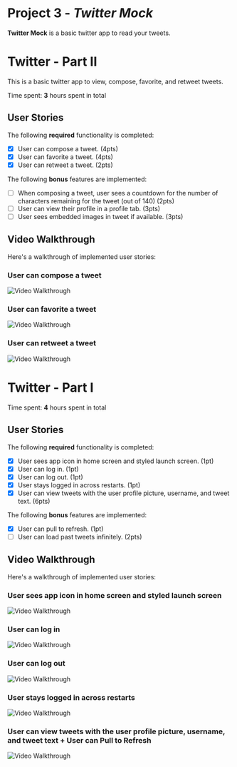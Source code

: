 # Project 3 - *Twitter Mock*

**Twitter Mock** is a basic twitter app to read your tweets.

# Twitter - Part II

This is a basic twitter app to view, compose, favorite, and retweet tweets.

Time spent: **3** hours spent in total

## User Stories

The following **required** functionality is completed:

- [x] User can compose a tweet. (4pts)
- [x] User can favorite a tweet. (4pts)
- [x] User can retweet a tweet. (2pts)

The following **bonus** features are implemented:

- [ ] When composing a tweet, user sees a countdown for the number of characters remaining for the tweet (out of 140) (2pts)
- [ ] User can view their profile in a profile tab. (3pts)
- [ ] User sees embedded images in tweet if available. (3pts)

## Video Walkthrough

Here's a walkthrough of implemented user stories:
### User can compose a tweet
<img src='/gifs/tweet.gif' title='Video Walkthrough' width='' alt='Video Walkthrough' />

### User can favorite a tweet
<img src='/gifs/favorite.gif' title='Video Walkthrough' width='' alt='Video Walkthrough' />

### User can retweet a tweet
<img src='/gifs/retweet.gif' title='Video Walkthrough' width='' alt='Video Walkthrough' />

# Twitter - Part I
Time spent: **4** hours spent in total

## User Stories

The following **required** functionality is completed:

- [x] User sees app icon in home screen and styled launch screen. (1pt)
- [x] User can log in. (1pt)
- [x] User can log out. (1pt)
- [x] User stays logged in across restarts. (1pt)
- [x] User can view tweets with the user profile picture, username, and tweet text. (6pts)

The following **bonus** features are implemented:

- [x] User can pull to refresh. (1pt)
- [ ] User can load past tweets infinitely. (2pts)

## Video Walkthrough

Here's a walkthrough of implemented user stories:

### User sees app icon in home screen and styled launch screen
<img src='/gifs/App-icon-and-start-up.gif' title='Video Walkthrough' width='' alt='Video Walkthrough' />

###  User can log in
<img src='/gifs/login.gif' title='Video Walkthrough' width='' alt='Video Walkthrough' />

### User can log out
<img src='/gifs/logout.gif' title='Video Walkthrough' width='' alt='Video Walkthrough' />

### User stays logged in across restarts
<img src='/gifs/stay-logged-in.gif' title='Video Walkthrough' width='' alt='Video Walkthrough' />

### User can view tweets with the user profile picture, username, and tweet text + User can Pull to Refresh
<img src='/gifs/scroll-and-refresh.gif' title='Video Walkthrough' width='' alt='Video Walkthrough' />

